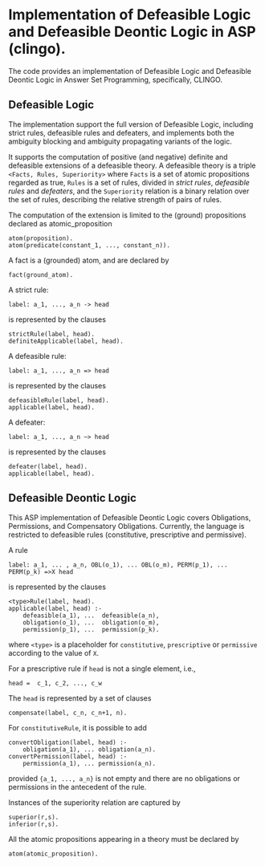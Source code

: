 # Implementation of Defeasible Logic and Defeasible Deontic Logic in ASP (clingo).

The code provides an implementation of Defeasible Logic and Defeasible Deontic Logic in Answer Set Programming, specifically, CLINGO. 

## Defeasible Logic

The implementation support the full version of Defeasible Logic, including strict rules, defeasible rules and defeaters, and implements both the ambiguity blocking and ambiguity propagating variants of the logic. 

It supports the computation of positive (and negative) definite and defeasible extensions of a defeasible theory. A defeasible theory is a triple `<Facts, Rules, Superiority>` where `Facts` is a set of atomic propositions regarded as true, `Rules` is a set of rules, divided in _strict rules_, _defeasible rules_ and _defeaters_, and the `Superiority` relation is a binary relation over the set of rules, describing the relative strength of pairs of rules. 

The computation of the extension is limited to the (ground) propositions declared as atomic_proposition

    atom(proposition).
    atom(predicate(constant_1, ..., constant_n)).

A fact is a (grounded) atom, and are declared by 

    fact(ground_atom).

A strict rule: 

    label: a_1, ..., a_n -> head

is represented by the clauses

    strictRule(label, head).
    definiteApplicable(label, head).

A defeasible rule: 

    label: a_1, ..., a_n => head

is represented by the clauses

    defeasibleRule(label, head).
    applicable(label, head).

A defeater: 

    label: a_1, ..., a_n ~> head

is represented by the clauses

    defeater(label, head).
    applicable(label, head).


## Defeasible Deontic Logic

This ASP implementation of Defeasible Deontic Logic covers Obligations, Permissions, and Compensatory Obligations.  Currently, the language is restricted to defeasible rules (constitutive, prescriptive and permissive). 

A rule 

    label: a_1, ... , a_n, OBL(o_1), ... OBL(o_m), PERM(p_1), ... PERM(p_k) =>X head

is represented by the clauses

    <type>Rule(label, head).
    applicable(label, head) :-
        defeasible(a_1), ...  defeasible(a_n),
        obligation(o_1), ...  obligation(o_m),
        permission(p_1), ...  permission(p_k).

where `<type>` is a placeholder for `constitutive`, `prescriptive` or `permissive` according to the value of `X`. 

For a prescriptive rule if `head` is not a single element, i.e., 

    head =  c_1, c_2, ..., c_w

The `head` is represented by a set of clauses

    compensate(label, c_n, c_n+1, n).

For `constitutiveRule`, it is possible to add

    convertObligation(label, head) :-
        obligation(a_1), ... obligation(a_n).
    convertPermission(label, head) :-
        permission(a_1), ... permission(a_n).

provided `{a_1, ..., a_n}` is not empty and there are no obligations or permissions in the antecedent of the rule. 

Instances of the superiority relation are captured by 

    superior(r,s). 
    inferior(r,s). 

All the atomic propositions appearing in a theory must be declared by 

    atom(atomic_proposition).

